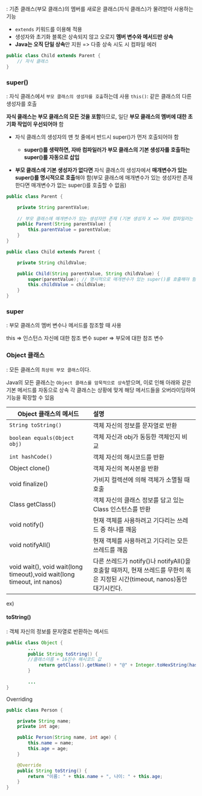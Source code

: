 : 기존 클래스(부모 클래스)의 멤버를 새로운 클래스(자식 클래스)가 물려받아 사용하는 기능
- `extends` 키워드를 이용해 적용
- 생성자와 초기화 블록은 상속되지 않고 오로지 **멤버 변수와 메서드만 상속**
- **Java는 오직 단일 상속**만 지원 => 다중 상속 시도 시 컴파일 에러
```Java
public class Child extends Parent {
    // 자식 클래스
}
```

### super()
: 자식 클래스에서 `부모 클래스의 생성자를 호출`하는데 사용
`this()`: 같은 클래스의 다른 생성자를 호출

**자식 클래스는 부모 클래스의 모든 것을 포함**하므로, 일단 **부모 클래스의 멤버에 대한 초기화 작업이 우선되어야** 함

- 자식 클래스의 생성자의 맨 첫 줄에서 반드시 super()가 먼저 호출되어야 함
	- **super()를 생략하면, 자바 컴파일러가 부모 클래스의 기본 생성자를 호출하는 super()를 자동으로 삽입**
	
- **부모 클래스에 기본 생성자가 없다면** 자식 클래스의 생성자에서 **매개변수가 있는 super()를 명시적으로 호출**해야 함(부모 클래스에 매개변수가 있는 생성자만 존재한다면 매개변수가 없는 super()를 호출할 수 없음)
```Java
public class Parent {

    private String parentValue;
    
    // 부모 클래스에 매개변수가 있는 생성자만 존재 (기본 생성자 X => 자바 컴파일러는 매개변수 있는 생성자가 존재하면 자동으로 기본 생성자 생성하지 않음)
    public Parent(String parentValue) {
        this.parentValue = parentValue;
    }
}
```
```Java
public class Child extends Parent {

    private String childValue;

    public Child(String parentValue, String childValue) {
        super(parentValue); // 명시적으로 매개변수가 있는 super()를 호출해야 함
        this.childValue = childValue;
    }
}
```

### super
: 부모 클래스의 멤버 변수나 메서드를 참조할 때 사용

this => 인스턴스 자신에 대한 참조 변수
super => 부모에 대한 참조 변수

### Object 클래스
: 모든 클래스의 `최상위 부모 클래스`이다.

Java의 모든 클래스는 `Object 클래스를 암묵적으로 상속`받으며, 이로 인해 아래와 같은 기본 메서드를 자동으로 상속
각 클래스는 상황에 맞게 해당 메서드들을 오버라이딩하여 기능을 확장할 수 있음

| **Object 클래스의 메서드**                                                     | **설명**                                                                                 |
| ----------------------------------------------------------------------- | :------------------------------------------------------------------------------------- |
| `String toString()`                                                     | 객체 자신의 정보를 문자열로 반환                                                                     |
| `boolean equals(Object obj)`                                            | 객체 자신과 obj가 동등한 객체인지 비교                                                                |
| `int hashCode()`                                                        | 객체 자신의 해시코드를 반환                                                                        |
| Object clone()                                                          | 객체 자신의 복사본을 반환                                                                         |
| void finalize()                                                         | 가비지 컬렉션에 의해 객체가 소멸될 때 호출                                                               |
| Class getClass()                                                        | 객체 자신의 클래스 정보를 담고 있는 Class 인스턴스를 반환                                                    |
| void notify()                                                           | 현재 객체를 사용하려고 기다리는 쓰레드 중 하나를 깨움                                                         |
| void notifyAll()                                                        | 현재 객체를 사용하려고 기다리는 모든 쓰레드를 깨움                                                           |
| void wait(), void wait(long timeout),void wait(long timeout, int nanos) | 다른 쓰레드가 notify()나 notifyAll()을 호출할 때까지, 현재 쓰레드를 무한히 혹은 지정된 시간(timeout, nanos)동안 대기시킨다. |

ex)
#### toString()
: 객체 자신의 정보를 문자열로 반환하는 메서드
```Java
public class Object {
		...
		public String toString() {
		//클래스이름 + 16진수 해시코드 값
		    return getClass().getName() + "@" + Integer.toHexString(hashCode());
		}
		
		...
}
```
Overriding
```Java
public class Person {

    private String name;
    private int age;

    public Person(String name, int age) {
        this.name = name;
        this.age = age;
    }

    @Override
    public String toString() {
        return "이름: " + this.name + ", 나이: " + this.age;
    }
}
```